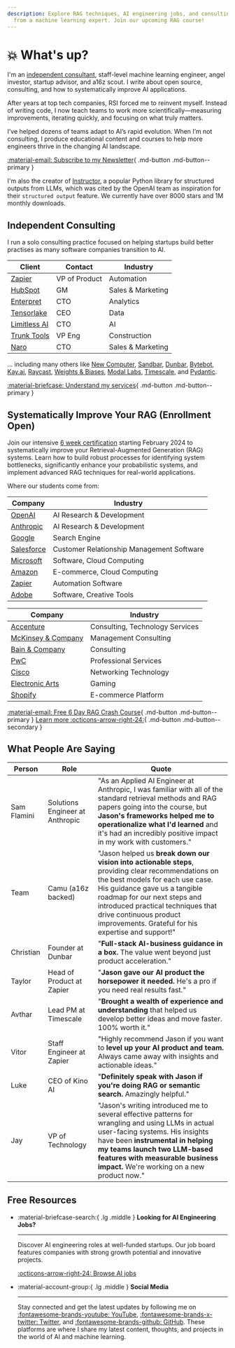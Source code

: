 ```yaml
---
description: Explore RAG techniques, AI engineering jobs, and consulting insights
  from a machine learning expert. Join our upcoming RAG course!
---
```


# :boom: What's up?

I'm an [independent consultant](./services.md), staff-level machine learning engineer, angel investor, startup advisor, and a16z scout. I write about open source, consulting, and how to systematically improve AI applications.

After years at top tech companies, RSI forced me to reinvent myself. Instead of writing code, I now teach teams to work more scientifically—measuring improvements, iterating quickly, and focusing on what truly matters.

I’ve helped dozens of teams adapt to AI’s rapid evolution. When I’m not consulting, I produce educational content and courses to help more engineers thrive in the changing AI landscape.

[:material-email: Subscribe to my Newsletter](https://dub.link/S4G5XGs){ .md-button .md-button--primary }

I'm also the creator of [Instructor](https://python.useinstructor.com/), a popular Python library for structured outputs from LLMs, which was cited by the OpenAI team as inspiration for their `structured output` feature. We currently have over 8000 stars and 1M monthly downloads.

## Independent Consulting

I run a solo consulting practice focused on helping startups build better practises as many software companies transition to AI.

| Client                                        | Contact      | Industry           |
|-----------------------------------------------|--------------|--------------------|
| [Zapier](https://zapier.com/)                 | VP of Product| Automation         |
| [HubSpot](https://hubspot.com/)               | GM           | Sales & Marketing  |
| [Enterpret](https://enterpret.com/)           | CTO          | Analytics          |
| [Tensorlake](https://tensorlake.ai/)          | CEO          | Data               |
| [Limitless AI](http://limitless.ai/)          | CTO          | AI                 |
| [Trunk Tools](https://trunktools.com/)        | VP Eng       | Construction       |
| [Naro](http://narohq.com/)                    | CTO          | Sales & Marketing  |

... including many others like [New Computer](http://new.computer/), [Sandbar](https://sandbar.inc/), [Dunbar](https://trydunbar.com/), [Bytebot](https://bytebot.ai/), [Kay.ai](http://kay.ai/), [Raycast](https://raycast.com/), [Weights & Biases](https://wandb.ai/), [Modal Labs](https://modal.com/), [Timescale](https://timescale.com/), and [Pydantic](http://pydantic.dev/).

[:material-briefcase: Understand my services](./services.md){ .md-button .md-button--primary }

## Systematically Improve Your RAG (Enrollment Open)

Join our intensive [6 week certification](./systematically-improve-your-rag.md) starting February 2024 to systematically improve your Retrieval-Augmented Generation (RAG) systems. Learn how to build robust processes for identifying system bottlenecks, significantly enhance your probabilistic systems, and implement advanced RAG techniques for real-world applications.

Where our students come from:

<div class="grid two-columns" markdown="1">

| Company | Industry |
|--------------|----------|
| [OpenAI](https://openai.com) | AI Research & Development |
| [Anthropic](https://anthropic.com) | AI Research & Development |
| [Google](https://google.com) | Search Engine |
| [Salesforce](https://salesforce.com) | Customer Relationship Management Software |
| [Microsoft](https://microsoft.com) | Software, Cloud Computing |
| [Amazon](https://amazon.com) | E-commerce, Cloud Computing |
| [Zapier](https://zapier.com) | Automation Software |
| [Adobe](https://adobe.com) | Software, Creative Tools |

| Company | Industry |
|--------------|----------|
| [Accenture](https://accenture.com) | Consulting, Technology Services |
| [McKinsey & Company](https://mckinsey.com) | Management Consulting |
| [Bain & Company](https://bain.com) | Consulting |
| [PwC](https://pwc.com) | Professional Services |
| [Cisco](https://cisco.com) | Networking Technology |
| [Electronic Arts](https://ea.com) | Gaming |
| [Shopify](https://shopify.com) | E-commerce Platform |

</div>

[:material-email: Free 6 Day RAG Crash Course](https://improvingrag.com){ .md-button .md-button--primary }
[Learn more :octicons-arrow-right-24:](./systematically-improve-your-rag.md){ .md-button .md-button--secondary }

## What People Are Saying

| Person | Role | Quote |
|--------|------|--------|
| Sam Flamini | Solutions Engineer at Anthropic | "As an Applied AI Engineer at Anthropic, I was familiar with all of the standard retrieval methods and RAG papers going into the course, but **Jason's frameworks helped me to operationalize what I'd learned** and it's had an incredibly positive impact in my work with customers." |
| Team | Camu (a16z backed) | "Jason helped us **break down our vision into actionable steps**, providing clear recommendations on the best models for each use case. His guidance gave us a tangible roadmap for our next steps and introduced practical techniques that drive continuous product improvements. Grateful for his expertise and support!" |
| Christian | Founder at Dunbar | "**Full-stack AI-business guidance in a box.** The value went beyond just product acceleration." |
| Taylor | Head of Product at Zapier | "**Jason gave our AI product the horsepower it needed.** He's a pro if you need real results fast." |
| Avthar | Lead PM at Timescale | "**Brought a wealth of experience and understanding** that helped us develop better ideas and move faster. 100% worth it." |
| Vitor | Staff Engineer at Zapier | "Highly recommend Jason if you want to **level up your AI product and team.** Always came away with insights and actionable ideas." |
| Luke | CEO of Kino AI | "**Definitely speak with Jason if you're doing RAG or semantic search.** Amazingly helpful." |
| Jay | VP of Technology | "Jason's writing introduced me to several effective patterns for wrangling and using LLMs in actual user-facing systems. His insights have been **instrumental in helping my teams launch two LLM-based features with measurable business impact.** We're working on a new product now." |

## Free Resources

<div class="grid cards" markdown>

-   :material-briefcase-search:{ .lg .middle } __Looking for AI Engineering Jobs?__

    ---

    Discover AI engineering roles at well-funded startups. Our job board features companies with strong growth potential and innovative projects.

    [:octicons-arrow-right-24: Browse AI jobs](https://jobs.applied-llms.org/)

-   :material-account-group:{ .lg .middle } __Social Media__

    ---

    Stay connected and get the latest updates by following me on [:fontawesome-brands-youtube: YouTube](https://www.youtube.com/@jxnlco), [:fontawesome-brands-x-twitter: Twitter](https://x.com/jxnlco), and [:fontawesome-brands-github: GitHub](https://github.com/jxnl). These platforms are where I share my latest content, thoughts, and projects in the world of AI and machine learning.

</div>